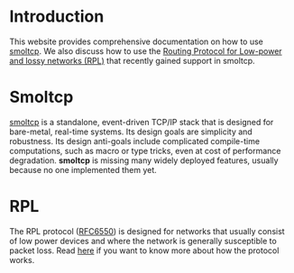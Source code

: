 # Introduction

This website provides comprehensive documentation on how to use [smoltcp](https://github.com/smoltcp-rs/smoltcp).
We also discuss how to use the [Routing Protocol for Low-power and lossy networks (RPL)](https://datatracker.ietf.org/doc/html/rfc6550)
that recently gained support in smoltcp.

# Smoltcp

[smoltcp](https://github.com/smoltcp-rs/smoltcp) is a standalone, event-driven TCP/IP stack that is designed for bare-metal, real-time systems.
Its design goals are simplicity and robustness.
Its design anti-goals include complicated compile-time computations,
such as macro or type tricks, even at cost of performance degradation.
**smoltcp** is missing many widely deployed features,
usually because no one implemented them yet.

# RPL

The RPL protocol ([RFC6550](https://datatracker.ietf.org/doc/html/rfc6550))
is designed for networks that usually consist of low power devices and
where the network is generally susceptible to packet loss.
Read [here](./rpl_introduction.md) if you want to know more about how the protocol works.
